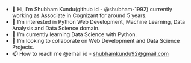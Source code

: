 - 👋 Hi, I’m Shubham Kundu(github id - @shubham-1992) currently working as Associate in Cognizant for around 5 years.
- 👀 I’m interested in Python Web Development, Machine Learning, Data Analysis and Data Science domain.
- 🌱 I’m currently learning Data Science with Python.
- 💞️ I’m looking to collaborate on Web Development and Data Science Projects.
- 📫 How to reach me @email id - shubhamkundu92@gmail.com

<!---
shubham-1992/shubham-1992 is a ✨ special ✨ repository because its `README.md` (this file) appears on your GitHub profile.
You can click the Preview link to take a look at your changes.
--->
